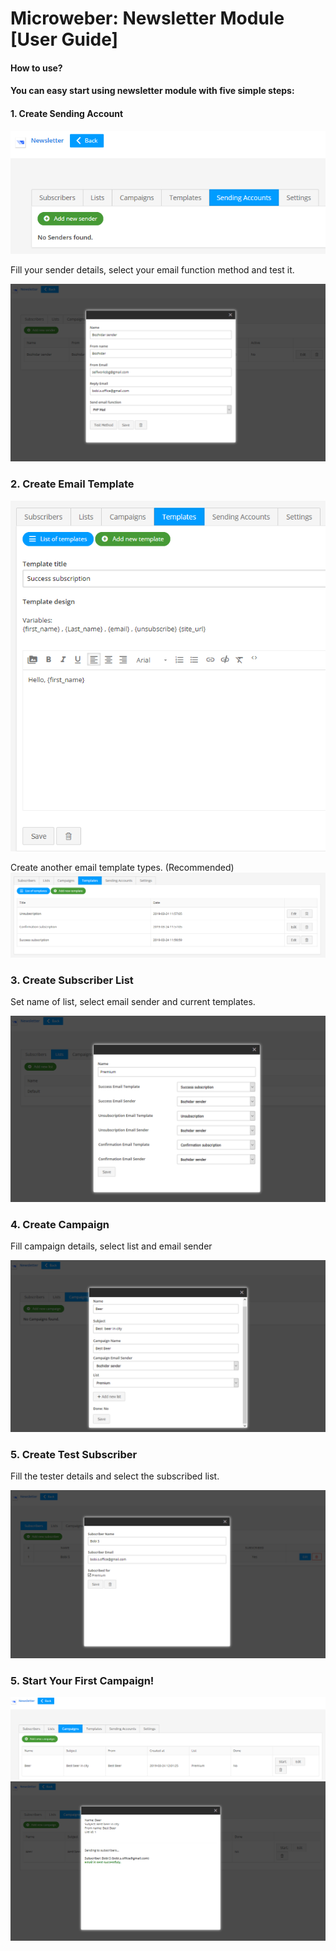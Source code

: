 # Microweber: Newsletter Module [User Guide]

#### How to use?
#### You can easy start using newsletter module with five simple steps:




#### 1. Create Sending Account
![](tutorial-images/sending-accounts.png "")

Fill your sender details, select your email function method and test it.

![](tutorial-images/fill-your-details-sender.png "")



### 2. Create Email Template
![](tutorial-images/new-template.png "")

Create another email template types. (Recommended) 
![](tutorial-images/three-templates.png "")


### 3. Create Subscriber List

Set name of list, select email sender and current templates.

![](tutorial-images/new-list.png "")


### 4. Create Campaign

Fill campaign details, select list and email sender

![](tutorial-images/create-new-campaign.png "")


### 5. Create Test Subscriber

Fill the tester details and select the subscribed list.

![](tutorial-images/test-subscriber.png "")

### 5. Start Your First Campaign!

![](tutorial-images/campaigns-start.png "")
![](tutorial-images/success-send-campaign.png "")